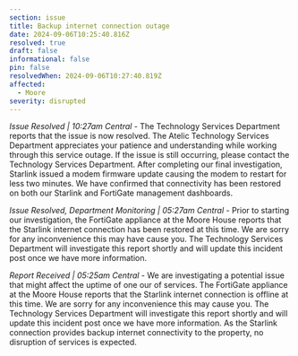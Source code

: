 ```yaml
---
section: issue
title: Backup internet connection outage
date: 2024-09-06T10:25:40.816Z
resolved: true
draft: false
informational: false
pin: false
resolvedWhen: 2024-09-06T10:27:40.819Z
affected:
  - Moore
severity: disrupted
---
```

*Issue Resolved | 10:27am Central* - The Technology Services Department reports that the issue is now resolved. The Atelic Technology Services Department appreciates your patience and understanding while working through this service outage. If the issue is still occurring, please contact the Technology Services Department. After completing our final investigation, Starlink issued a modem firmware update causing the modem to restart for less two minutes. We have confirmed that connectivity has been restored on both our Starlink and FortiGate management dashboards.

*Issue Resolved, Department Monitoring | 05:27am Central* - Prior to starting our investigation, the FortiGate appliance at the Moore House reports that the Starlink internet connection has been restored at this time. We are sorry for any inconvenience this may have cause you. The Technology Services Department will investigate this report shortly and will update this incident post once we have more information.

*Report Received | 05:25am Central* - We are investigating a potential issue that might affect the uptime of one our of services. The FortiGate appliance at the Moore House reports that the Starlink internet connection is offline at this time. We are sorry for any inconvenience this may cause you. The Technology Services Department will investigate this report shortly and will update this incident post once we have more information. As the Starlink connection provides backup internet connectivity to the property, no disruption of services is expected.